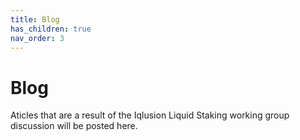 ```yaml
---
title: Blog
has_children: true
nav_order: 3
---
```


# Blog

Aticles that are a result of the Iqlusion Liquid Staking working group discussion will be posted here.